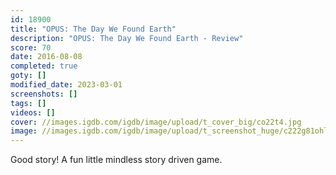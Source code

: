 ```yaml
---
id: 18900
title: "OPUS: The Day We Found Earth"
description: "OPUS: The Day We Found Earth - Review"
score: 70
date: 2016-08-08
completed: true
goty: []
modified_date: 2023-03-01
screenshots: []
tags: []
videos: []
cover: //images.igdb.com/igdb/image/upload/t_cover_big/co22t4.jpg
image: //images.igdb.com/igdb/image/upload/t_screenshot_huge/c222g81ohl6adnimjbkt.jpg
---
```

Good story! A fun little mindless story driven game.